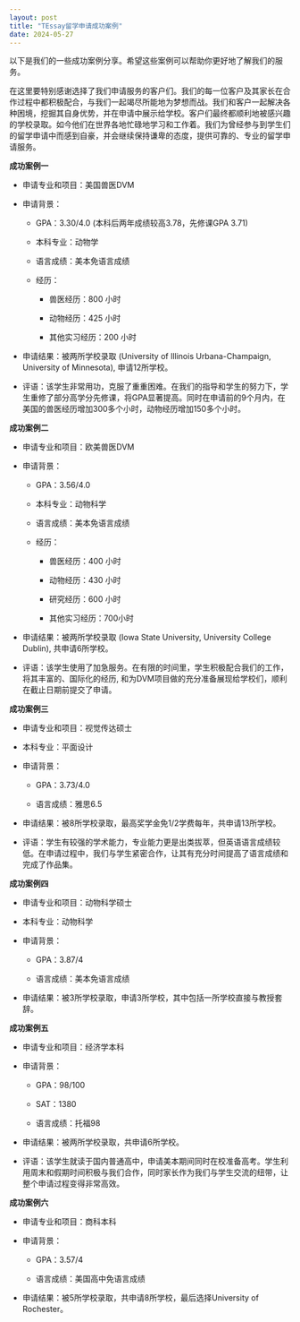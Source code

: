 ```yaml
---
layout: post
title: "TEssay留学申请成功案例"
date: 2024-05-27
---
```


以下是我们的一些成功案例分享。希望这些案例可以帮助你更好地了解我们的服务。

在这里要特别感谢选择了我们申请服务的客户们。我们的每一位客户及其家长在合作过程中都积极配合，与我们一起竭尽所能地为梦想而战。我们和客户一起解决各种困境，挖掘其自身优势，并在申请中展示给学校。客户们最终都顺利地被感兴趣的学校录取。如今他们在世界各地忙碌地学习和工作着。我们为曾经参与到学生们的留学申请中而感到自豪，并会继续保持谦卑的态度，提供可靠的、专业的留学申请服务。

**成功案例一**

+ 申请专业和项目：美国兽医DVM
+ 申请背景：

  + GPA：3.30/4.0 (本科后两年成绩较高3.78，先修课GPA 3.71)
    
  + 本科专业：动物学
   
  + 语言成绩：美本免语言成绩
    
  + 经历：
      
      + 兽医经历：800 小时
        
      + 动物经历：425 小时
        
      + 其他实习经历：200 小时
+ 申请结果：被两所学校录取 (University of Illinois Urbana-Champaign, University of Minnesota), 申请12所学校。
  
+ 评语：该学生非常用功，克服了重重困难。在我们的指导和学生的努力下，学生重修了部分高学分先修课，将GPA显著提高。同时在申请前的9个月内，在美国的兽医经历增加300多个小时，动物经历增加150多个小时。

**成功案例二**

+ 申请专业和项目：欧美兽医DVM
  
+ 申请背景：

  + GPA：3.56/4.0
    
  + 本科专业：动物科学

  + 语言成绩：美本免语言成绩
    
  + 经历：
      + 兽医经历：400 小时
        
      + 动物经历：430 小时
        
      + 研究经历：600 小时
        
      + 其他实习经历：700小时
    
+ 申请结果：被两所学校录取 (Iowa State University, University College Dublin), 共申请6所学校。
  
+ 评语：该学生使用了加急服务。在有限的时间里，学生积极配合我们的工作，将其丰富的、国际化的经历, 和为DVM项目做的充分准备展现给学校们，顺利在截止日期前提交了申请。


**成功案例三**

+ 申请专业和项目：视觉传达硕士
  
+ 本科专业：平面设计
  
+ 申请背景：
  + GPA：3.73/4.0
    
  + 语言成绩：雅思6.5
    
+ 申请结果：被8所学校录取，最高奖学金免1/2学费每年，共申请13所学校。
  
+ 评语：学生有较强的学术能力，专业能力更是出类拔萃，但英语语言成绩较低。在申请过程中，我们与学生紧密合作，让其有充分时间提高了语言成绩和完成了作品集。
  
  
**成功案例四**

+ 申请专业和项目：动物科学硕士
  
+ 本科专业：动物科学
  
+ 申请背景：
  + GPA：3.87/4
    
  + 语言成绩：美本免语言成绩
    
+ 申请结果：被3所学校录取，申请3所学校，其中包括一所学校直接与教授套辞。


**成功案例五**

+ 申请专业和项目：经济学本科
  
+ 申请背景：
  + GPA：98/100
    
  + SAT：1380
    
  + 语言成绩：托福98
    
+ 申请结果：被两所学校录取，共申请6所学校。
  
+ 评语：该学生就读于国内普通高中，申请美本期间同时在校准备高考。学生利用周末和假期时间积极与我们合作，同时家长作为我们与学生交流的纽带，让整个申请过程变得非常高效。

**成功案例六**

+ 申请专业和项目：商科本科
  
+ 申请背景：
  + GPA：3.57/4
    
  + 语言成绩：美国高中免语言成绩

+ 申请结果：被5所学校录取，共申请8所学校，最后选择University of Rochester。
  
